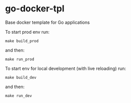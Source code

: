 # go-docker-tpl

Base docker template for Go applications

To start prod env run:
```
make build_prod
```
and then:
```
make run_prod
```

To start env for local development (with live reloading) run:
```
make build_dev
```
and then:
```
make run_dev
```
